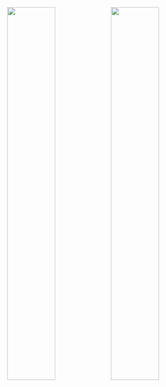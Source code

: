 <img align="left" width="47%" src="https://github-readme-stats.vercel.app/api?username=hibharat&show_icons=true&theme=radical">

<img align="left" width="47%" src="https://github-readme-stats.vercel.app/api/top-langs/?username=hibharat&layout=compact">




